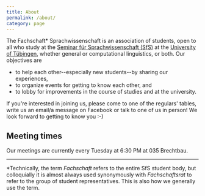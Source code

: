 ```yaml
---
title: About
permalink: /about/
category: page
---
```


The Fachschaft\* Sprachwissenschaft is an association of students, open to all who study at the [Seminar für Sprachwissenschaft (SfS)](https://uni-tuebingen.de/fakultaeten/philosophische-fakultaet/fachbereiche/neuphilologie/seminar-fuer-sprachwissenschaft/) at the [University of Tübingen](https://uni-tuebingen.de/), whether general or computational linguistics, or both. Our objectives are

- to help each other--especially new students--by sharing our experiences,
- to organize events for getting to know each other, and
- to lobby for improvements in the course of studies and at the university.

If you're interested in joining us, please come to one of the regulars' tables, write us an email/a message on Facebook or talk to one of us in person! We look forward to getting to know you :-)

## Meeting times

Our meetings are currently every Tuesday at 6:30 PM at 035 Brechtbau.

---

\*Technically, the term *Fachschaft* refers to the entire SfS student body, but colloquially it is almost always used synonymously with *Fachschaftsrat* to refer to the group of student representatives. This is also how we generally use the term.
